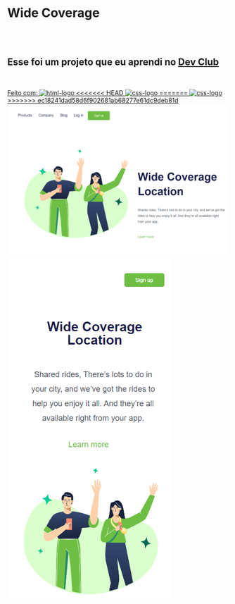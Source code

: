 <h1>Wide Coverage</h1>
<br>
<br>
<h2>Esse foi um projeto que eu aprendi no <a href="http://rodolfomori.com.br/devclub">Dev Club</h2>
<br>
<p>Feito com: <img src="https://img.shields.io/badge/HTML5-E34F26?style=for-the-badge&logo=html5&logoColor=white" alt="html-logo"/>
<<<<<<< HEAD
<img src="https://img.shields.io/badge/CSS3-1572B6?style=for-the-badge&logo=css3&logoColor=white" alt="css-logo" />
=======
<img src="https://img.shields.io/badge/CSS3-1572B6?style=for-the-badge&logo=css3&logoColor=white" alt="css-logo"/>
>>>>>>> ec18241dad58d6f902681ab68277e61dc9deb81d
<img src="https://github.com/vynysdesthys/Wide-Coverage/blob/master/DesafioCss/img/imagem%20no%20pc%20.png?raw=true"/>
  
<img src="https://github.com/vynysdesthys/Wide-Coverage/blob/master/DesafioCss/img/imagem%20no%20celular.png?raw=true"/>

